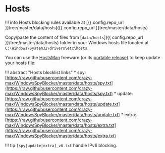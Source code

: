 # Hosts

!!! info
    Hosts blocking rules available at [{{ config.repo_url }}tree/master/data/hosts]({{ config.repo_url }}tree/master/data/hosts)

Copy/paste the content of files from [`data/hosts`]({{ config.repo_url }}/tree/master/data/hosts) folder
in your Windows hosts file located at `C:\Windows\System32\drivers\etc\hosts`.

You can use the [HostsMan](http://www.abelhadigital.com/hostsman) freeware (or
its [portable release](https://portapps.io/app/hostsman-portable/)) to keep update your hosts file:

!!! abstract "Hosts blocklist links"
    * spy: [https://raw.githubusercontent.com/crazy-max/WindowsSpyBlocker/master/data/hosts/spy.txt](https://raw.githubusercontent.com/crazy-max/WindowsSpyBlocker/master/data/hosts/spy.txt)
    * update: [https://raw.githubusercontent.com/crazy-max/WindowsSpyBlocker/master/data/hosts/update.txt](https://raw.githubusercontent.com/crazy-max/WindowsSpyBlocker/master/data/hosts/update.txt)
    * extra: [https://raw.githubusercontent.com/crazy-max/WindowsSpyBlocker/master/data/hosts/extra.txt](https://raw.githubusercontent.com/crazy-max/WindowsSpyBlocker/master/data/hosts/extra.txt)

!!! tip
    `[spy|update|extra]_v6.txt` handle IPv6 blocking.
